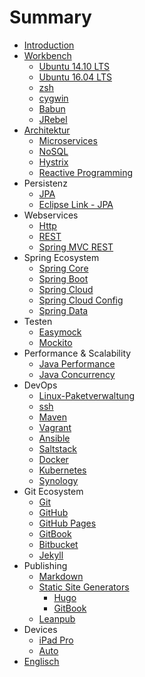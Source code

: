 # Summary

* [Introduction](README.md)
* [Workbench](workbench.md)
   * [Ubuntu 14.10 LTS](ubuntu_1410_lts.md)
   * [Ubuntu 16.04 LTS](ubuntu_1604_lts.md)
   * [zsh](zsh.md)
   * [cygwin](cygwin.md)
   * [Babun](babun.md)
   * [JRebel](jrebel.md)
* [Architektur](architecture.md)
   * [Microservices](microservices.md)
   * [NoSQL](nosql.md)
   * [Hystrix](hystrix.md)
   * [Reactive Programming](reactiveProgramming.md)
* Persistenz
   * [JPA](jpa.md)
   * [Eclipse Link - JPA](eclipseLink.md)
* Webservices
   * [Http](http.md)
   * [REST](rest.md)
   * [Spring MVC REST](springMvcRest.md)
* Spring Ecosystem
   * [Spring Core](springCore.md)
   * [Spring Boot](springBoot.md)
   * [Spring Cloud](springCloud.md)
   * [Spring Cloud Config](springCloudConfig.md)
   * [Spring Data](springData.md)
* Testen
   * [Easymock](easymock.md)
   * [Mockito](mockito.md)
* Performance & Scalability
   * [Java Performance](java_performance.md)
   * [Java Concurrency](java_concurrency.md)
* DevOps
   * [Linux-Paketverwaltung](linux_paketverwaltung.md)
   * [ssh](ssh.md)
   * [Maven](maven.md)
   * [Vagrant](vagrant.md)
   * [Ansible](ansible.md)
   * [Saltstack](saltstack.md)
   * [Docker](docker.md)
   * [Kubernetes](kubernetes.md)
   * [Synology](synology.md)
* Git Ecosystem
   * [Git](git.md)
   * [GitHub](github.md)
   * [GitHub Pages](githubPages.md)
   * [GitBook](gitbook.md)
   * [Bitbucket](bitbucket.md)
   * [Jekyll](jekyll.md)
* Publishing
   * [Markdown](markdown.md)
   * [Static Site Generators](staticSiteGenerators.md)
     * [Hugo](hugo.md)
     * [GitBook](gitbook.md)
   * [Leanpub](leanpub.md)
* Devices
   * [iPad Pro](ipadPro.md)
   * [Auto](auto.md)
* [Englisch](englisch.md)

